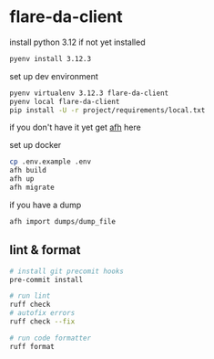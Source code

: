 # flare-da-client

install python 3.12 if not yet installed
```sh
pyenv install 3.12.3
```

set up dev environment
```sh
pyenv virtualenv 3.12.3 flare-da-client
pyenv local flare-da-client
pip install -U -r project/requirements/local.txt
```


if you don't have it yet get [afh](https://git.aflabs.org/janezic.matej/afh) here

set up docker
```sh
cp .env.example .env
afh build
afh up
afh migrate
```

if you have a dump
```sh
afh import dumps/dump_file
```

## lint & format
```sh
# install git precomit hooks
pre-commit install

# run lint
ruff check
# autofix errors
ruff check --fix

# run code formatter
ruff format
```
